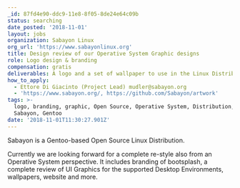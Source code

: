 ```yaml
---
_id: 87fd4e90-ddc9-11e8-8f05-8de24e64c09b
status: searching
date_posted: '2018-11-01'
layout: jobs
organization: Sabayon Linux
org_url: 'https://www.sabayonlinux.org'
title: Design review of our Operative System Graphic designs
role: Logo design & branding
compensation: gratis
deliverables: A logo and a set of wallpaper to use in the Linux Distribution
how_to_apply:
  - Ettore Di Giacinto (Project Lead) mudler@sabayon.org
  - 'https://www.sabayon.org/, https://github.com/Sabayon/artwork'
tags: >-
  logo, branding, graphic, Open Source, Operative System, Distribution, Linux,
  Sabayon, Gentoo
date: '2018-11-01T11:30:27.901Z'
---
```

Sabayon is a Gentoo-based Open Source Linux Distribution. 

Currently we are looking forward for a complete re-style also from an Operative System perspective. It includes branding of bootsplash, a complete review of UI Graphics for the supported Desktop Environments, wallpapers, website and more.
